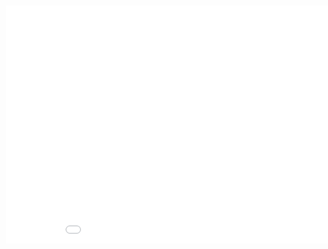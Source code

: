 <iframe id="" src="examples/Grid" name="" width="960" height="540" frameborder="0" marginheight="0" scrolling="no"></iframe>